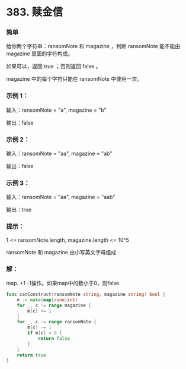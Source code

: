 # 383. 赎金信

### 简单

给你两个字符串：ransomNote 和 magazine ，判断 ransomNote 能不能由 magazine 里面的字符构成。

如果可以，返回 true ；否则返回 false 。

magazine 中的每个字符只能在 ransomNote 中使用一次。

### 示例 1：

输入：ransomNote = "a", magazine = "b"

输出：false

### 示例 2：

输入：ransomNote = "aa", magazine = "ab"

输出：false

### 示例 3：

输入：ransomNote = "aa", magazine = "aab"

输出：true
 
### 提示：

1 <= ransomNote.length, magazine.length <= 10^5

ransomNote 和 magazine 由小写英文字母组成

### 解：

map. +1 -1操作。如果map中的数小于0，则false.

```go
func canConstruct(ransomNote string, magazine string) bool {
	m := make(map[rune]int)
	for _, c := range magazine {
		m[c] += 1
	}
	for _, c := range ransomNote {
		m[c] -= 1
		if m[c] < 0 {
			return false
		}
	}
	return true
}
```